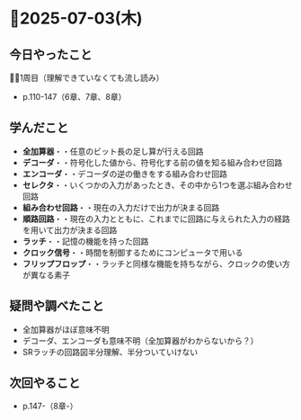 # 📅2025-07-03(木)

## 今日やったこと
🚶‍♂️1周目（理解できていなくても流し読み）
- p.110-147（6章、7章、8章）

## 学んだこと
- **全加算器**・・任意のビット長の足し算が行える回路
- **デコーダ**・・符号化した値から、符号化する前の値を知る組み合わせ回路
- **エンコーダ**・・デコーダの逆の働きをする組み合わせ回路
- **セレクタ**・・いくつかの入力があったとき、その中から1つを選ぶ組み合わせ回路
- **組み合わせ回路**・・現在の入力だけで出力が決まる回路
- **順路回路**・・現在の入力とともに、これまでに回路に与えられた入力の経路を用いて出力が決まる回路
- **ラッチ**・・記憶の機能を持った回路
- **クロック信号**・・時間を制御するためにコンピュータで用いる
- **フリップフロップ**・・ラッチと同様な機能を持ちながら、クロックの使い方が異なる素子

## 疑問や調べたこと
- 全加算器がほぼ意味不明
- デコーダ、エンコーダも意味不明（全加算器がわからないから？）
- SRラッチの回路図半分理解、半分ついていけない

## 次回やること
- p.147-（8章-）